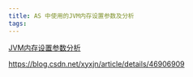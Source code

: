 ```yaml
---
title: AS 中使用的JVM内存设置参数及分析
tags:
---
```



[JVM内存设置参数分析](https://blog.csdn.net/blueheart20/article/details/52092535)

https://blog.csdn.net/xyxjn/article/details/46906909